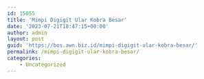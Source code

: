 ```yaml
---
id: 15055
title: 'Mimpi Digigit Ular Kobra Besar'
date: '2023-07-21T18:47:15+00:00'
author: admin
layout: post
guid: 'https://bos.awn.biz.id/mimpi-digigit-ular-kobra-besar/'
permalink: /mimpi-digigit-ular-kobra-besar/
categories:
    - Uncategorized
---
```


